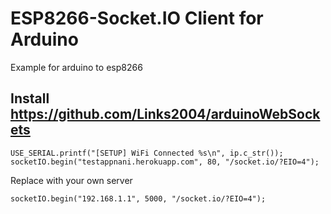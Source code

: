 # ESP8266-Socket.IO Client for Arduino

Example for arduino to esp8266 

## Install https://github.com/Links2004/arduinoWebSockets 

```
USE_SERIAL.printf("[SETUP] WiFi Connected %s\n", ip.c_str());
socketIO.begin("testappnani.herokuapp.com", 80, "/socket.io/?EIO=4");
```
Replace with your own server 
```
socketIO.begin("192.168.1.1", 5000, "/socket.io/?EIO=4");
```
